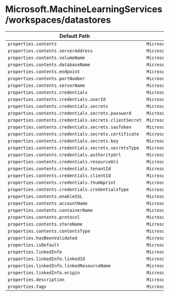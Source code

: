 # Microsoft.MachineLearningServices/workspaces/datastores

| Default Path | Alias |
|---|---|
| `properties.contents` | `Microsoft.MachineLearningServices/workspaces/datastores/contents.GlusterFs` |
| `properties.contents.serverAddress` | `Microsoft.MachineLearningServices/workspaces/datastores/contents.GlusterFs.serverAddress` |
| `properties.contents.volumeName` | `Microsoft.MachineLearningServices/workspaces/datastores/contents.GlusterFs.volumeName` |
| `properties.contents.databaseName` | `Microsoft.MachineLearningServices/workspaces/datastores/contents.AzureSqlDatabase.databaseName` |
| `properties.contents.endpoint` | `Microsoft.MachineLearningServices/workspaces/datastores/contents.AzureSqlDatabase.endpoint` |
| `properties.contents.portNumber` | `Microsoft.MachineLearningServices/workspaces/datastores/contents.AzureSqlDatabase.portNumber` |
| `properties.contents.serverName` | `Microsoft.MachineLearningServices/workspaces/datastores/contents.AzureSqlDatabase.serverName` |
| `properties.contents.credentials` | `Microsoft.MachineLearningServices/workspaces/datastores/contents.AzureSqlDatabase.credentials.SqlAdmin` |
| `properties.contents.credentials.userId` | `Microsoft.MachineLearningServices/workspaces/datastores/contents.AzureSqlDatabase.credentials.SqlAdmin.userId` |
| `properties.contents.credentials.secrets` | `Microsoft.MachineLearningServices/workspaces/datastores/contents.AzureSqlDatabase.credentials.SqlAdmin.secrets.SqlAdmin` |
| `properties.contents.credentials.secrets.password` | `Microsoft.MachineLearningServices/workspaces/datastores/contents.AzureSqlDatabase.credentials.SqlAdmin.secrets.SqlAdmin.password` |
| `properties.contents.credentials.secrets.clientSecret` | `Microsoft.MachineLearningServices/workspaces/datastores/contents.AzureSqlDatabase.credentials.SqlAdmin.secrets.ServicePrincipal.clientSecret` |
| `properties.contents.credentials.secrets.sasToken` | `Microsoft.MachineLearningServices/workspaces/datastores/contents.AzureSqlDatabase.credentials.SqlAdmin.secrets.Sas.sasToken` |
| `properties.contents.credentials.secrets.certificate` | `Microsoft.MachineLearningServices/workspaces/datastores/contents.AzureSqlDatabase.credentials.SqlAdmin.secrets.Certificate.certificate` |
| `properties.contents.credentials.secrets.key` | `Microsoft.MachineLearningServices/workspaces/datastores/contents.AzureSqlDatabase.credentials.SqlAdmin.secrets.AccountKey.key` |
| `properties.contents.credentials.secrets.secretsType` | `Microsoft.MachineLearningServices/workspaces/datastores/contents.AzureSqlDatabase.credentials.SqlAdmin.secrets.secretsType` |
| `properties.contents.credentials.authorityUrl` | `Microsoft.MachineLearningServices/workspaces/datastores/contents.AzureSqlDatabase.credentials.ServicePrincipal.authorityUrl` |
| `properties.contents.credentials.resourceUri` | `Microsoft.MachineLearningServices/workspaces/datastores/contents.AzureSqlDatabase.credentials.ServicePrincipal.resourceUri` |
| `properties.contents.credentials.tenantId` | `Microsoft.MachineLearningServices/workspaces/datastores/contents.AzureSqlDatabase.credentials.ServicePrincipal.tenantId` |
| `properties.contents.credentials.clientId` | `Microsoft.MachineLearningServices/workspaces/datastores/contents.AzureSqlDatabase.credentials.ServicePrincipal.clientId` |
| `properties.contents.credentials.thumbprint` | `Microsoft.MachineLearningServices/workspaces/datastores/contents.AzureSqlDatabase.credentials.Certificate.thumbprint` |
| `properties.contents.credentials.credentialsType` | `Microsoft.MachineLearningServices/workspaces/datastores/contents.AzureSqlDatabase.credentials.credentialsType` |
| `properties.contents.enableSSL` | `Microsoft.MachineLearningServices/workspaces/datastores/contents.AzurePostgreSql.enableSSL` |
| `properties.contents.accountName` | `Microsoft.MachineLearningServices/workspaces/datastores/contents.AzureFile.accountName` |
| `properties.contents.containerName` | `Microsoft.MachineLearningServices/workspaces/datastores/contents.AzureFile.containerName` |
| `properties.contents.protocol` | `Microsoft.MachineLearningServices/workspaces/datastores/contents.AzureFile.protocol` |
| `properties.contents.storeName` | `Microsoft.MachineLearningServices/workspaces/datastores/contents.AzureDataLakeGen1.storeName` |
| `properties.contents.contentsType` | `Microsoft.MachineLearningServices/workspaces/datastores/contents.contentsType` |
| `properties.hasBeenValidated` | `Microsoft.MachineLearningServices/workspaces/datastores/hasBeenValidated` |
| `properties.isDefault` | `Microsoft.MachineLearningServices/workspaces/datastores/isDefault` |
| `properties.linkedInfo` | `Microsoft.MachineLearningServices/workspaces/datastores/linkedInfo` |
| `properties.linkedInfo.linkedId` | `Microsoft.MachineLearningServices/workspaces/datastores/linkedInfo.linkedId` |
| `properties.linkedInfo.linkedResourceName` | `Microsoft.MachineLearningServices/workspaces/datastores/linkedInfo.linkedResourceName` |
| `properties.linkedInfo.origin` | `Microsoft.MachineLearningServices/workspaces/datastores/linkedInfo.origin` |
| `properties.description` | `Microsoft.MachineLearningServices/workspaces/datastores/description` |
| `properties.tags` | `Microsoft.MachineLearningServices/workspaces/datastores/tags` |

